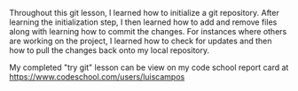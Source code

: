 Throughout this git lesson, I learned how to initialize a git repository. After learning the initialization step, I then learned how to add and remove files along with learning how to commit the changes. For instances where others are working on the project, I learned how to check for updates and then how to pull the changes back onto my local repository.

My completed "try git" lesson can be view on my code school report card at https://www.codeschool.com/users/luiscampos
